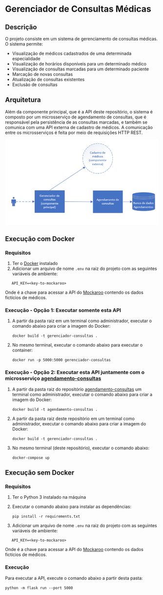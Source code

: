 # Gerenciador de Consultas Médicas

## Descrição
O projeto consiste em um sistema de gerenciamento de consultas médicas. O sistema permite:
- Visualização de médicos cadastrados de uma determinada especialidade
- Visualização de horários disponíveis para um determinado médico
- Visualização de consultas marcadas para um determinado paciente
- Marcação de novas consultas
- Atualização de consultas existentes
- Exclusão de consultas

## Arquitetura
Além da componente principal, que é a API deste repositório, o sistema é composto por um microsserviço de agendamento de consultas, que é responsável pela persistência de as consultas marcadas, e também se comunica com uma API externa de cadastro de médicos. A comunicação entre os microsserviços é feita por meio de requisições HTTP REST.

![Diagrama com componentes do sistema gerenciador de consultas](gerenciador-consultas-diagrama.png)

## Execução com Docker

### Requisitos

1. Ter o [Docker](https://docs.docker.com/engine/install/) instalado
2. Adicionar um arquivo de nome `.env` na raiz do projeto com as seguintes variáveis de ambiente:
```
   API_KEY=<key-to-mockaroo>
```
Onde <key-to-mockaroo> é a chave para acessar a API do [Mockaroo](https://www.mockaroo.com/) contendo os dados fictícios de médicos.

### Execução - Opção 1: Executar somente esta API
1. A partir da pasta raiz em um terminal como administrador, executar o comando abaixo para criar a imagem do Docker:

   `docker build -t gerenciador-consultas .`
2. No mesmo terminal, executar o comando abaixo para executar o container:

   `docker run -p 5000:5000 gerenciador-consultas`

### Execução - Opção 2: Executar esta API juntamente com o microsserviço [agendamento-consultas](https://github.com/analuizasb2/agendamento-consultas)
1. A partir da pasta raiz do repositório [agendamento-consultas](https://github.com/analuizasb2/agendamento-consultas) um terminal como administrador, executar o comando abaixo para criar a imagem do Docker:

   `docker build -t agendamento-consultas .`
2. A partir da pasta raiz deste repositório em um terminal como administrador, executar o comando abaixo para criar a imagem do Docker:

   `docker build -t gerenciador-consultas .`

3. No mesmo terminal (deste repositório), executar o comando abaixo:

   `docker-compose up`

## Execução sem Docker

### Requisitos

1. Ter o Python 3 instalado na máquina
2. Executar o comando abaixo para instalar as dependências:

   `pip install -r requirements.txt`

3. Adicionar um arquivo de nome `.env` na raiz do projeto com as seguintes variáveis de ambiente:
```
   API_KEY=<key-to-mockaroo>
```
Onde <key-to-mockaroo> é a chave para acessar a API do [Mockaroo](https://www.mockaroo.com/) contendo os dados fictícios de médicos.

### Execução

Para executar a API, execute o comando abaixo a partir desta pasta:

`python -m flask run --port 5000`

